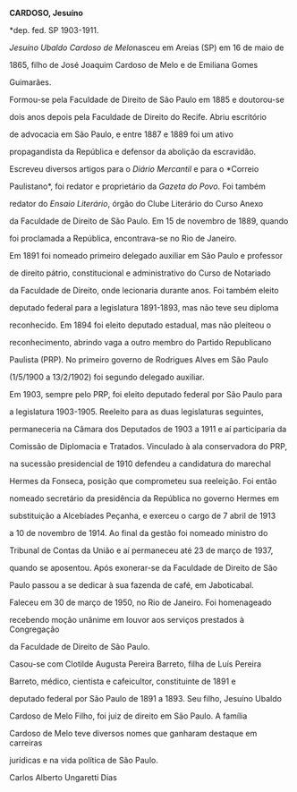 **CARDOSO, Jesuíno**



\*dep. fed. SP 1903-1911.



*Jesuíno Ubaldo Cardoso de Melo*nasceu em Areias (SP) em 16 de maio de

1865, filho de José Joaquim Cardoso de Melo e de Emiliana Gomes

Guimarães.



Formou-se pela Faculdade de Direito de São Paulo em 1885 e doutorou-se

dois anos depois pela Faculdade de Direito do Recife. Abriu escritório

de advocacia em São Paulo, e entre 1887 e 1889 foi um ativo

propagandista da República e defensor da abolição da escravidão.

Escreveu diversos artigos para o *Diário Mercantil* e para o *Correio

Paulistano*, foi redator e proprietário da *Gazeta do Povo*. Foi também

redator do *Ensaio Literário*, órgão do Clube Literário do Curso Anexo

da Faculdade de Direito de São Paulo. Em 15 de novembro de 1889, quando

foi proclamada a República, encontrava-se no Rio de Janeiro.



Em 1891 foi nomeado primeiro delegado auxiliar em São Paulo e professor

de direito pátrio, constitucional e administrativo do Curso de Notariado

da Faculdade de Direito, onde lecionaria durante anos. Foi também eleito

deputado federal para a legislatura 1891-1893, mas não teve seu diploma

reconhecido. Em 1894 foi eleito deputado estadual, mas não pleiteou o

reconhecimento, abrindo vaga a outro membro do Partido Republicano

Paulista (PRP). No primeiro governo de Rodrigues Alves em São Paulo

(1/5/1900 a 13/2/1902) foi segundo delegado auxiliar.



Em 1903, sempre pelo PRP, foi eleito deputado federal por São Paulo para

a legislatura 1903-1905. Reeleito para as duas legislaturas seguintes,

permaneceria na Câmara dos Deputados de 1903 a 1911 e aí participaria da

Comissão de Diplomacia e Tratados. Vinculado à ala conservadora do PRP,

na sucessão presidencial de 1910 defendeu a candidatura do marechal

Hermes da Fonseca, posição que comprometeu sua reeleição. Foi então

nomeado secretário da presidência da República no governo Hermes em

substituição a Alcebíades Peçanha, e exerceu o cargo de 7 abril de 1913

a 10 de novembro de 1914. Ao final da gestão foi nomeado ministro do

Tribunal de Contas da União e aí permaneceu até 23 de março de 1937,

quando se aposentou. Após exonerar-se da Faculdade de Direito de São

Paulo passou a se dedicar à sua fazenda de café, em Jaboticabal.



Faleceu em 30 de março de 1950, no Rio de Janeiro. Foi homenageado

recebendo moção unânime em louvor aos serviços prestados à Congregação

da Faculdade de Direito de São Paulo.



Casou-se com Clotilde Augusta Pereira Barreto, filha de Luís Pereira

Barreto, médico, cientista e cafeicultor, constituinte de 1891 e

deputado federal por São Paulo de 1891 a 1893. Seu filho, Jesuíno Ubaldo

Cardoso de Melo Filho, foi juiz de direito em São Paulo. A família

Cardoso de Melo teve diversos nomes que ganharam destaque em carreiras

jurídicas e na vida política de São Paulo.



Carlos Alberto Ungaretti Dias



